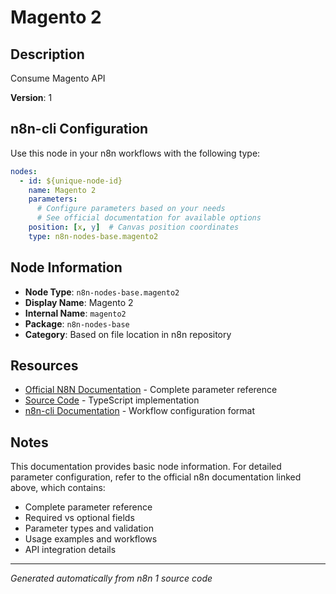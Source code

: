 # Magento 2

## Description

Consume Magento API

**Version**: 1

## n8n-cli Configuration

Use this node in your n8n workflows with the following type:

```yaml
nodes:
  - id: ${unique-node-id}
    name: Magento 2
    parameters:
      # Configure parameters based on your needs
      # See official documentation for available options
    position: [x, y]  # Canvas position coordinates
    type: n8n-nodes-base.magento2
```

## Node Information

- **Node Type**: `n8n-nodes-base.magento2`
- **Display Name**: Magento 2
- **Internal Name**: `magento2`
- **Package**: `n8n-nodes-base`
- **Category**: Based on file location in n8n repository

## Resources

- [Official N8N Documentation](https://docs.n8n.io/integrations/builtin/app-nodes/n8n-nodes-base.magento2/) - Complete parameter reference
- [Source Code](https://github.com/n8n-io/n8n/blob/master/packages/nodes-base/nodes/Magento/Magento2.node.ts) - TypeScript implementation
- [n8n-cli Documentation](https://github.com/edenreich/n8n-cli) - Workflow configuration format

## Notes

This documentation provides basic node information. For detailed parameter configuration, 
refer to the official n8n documentation linked above, which contains:

- Complete parameter reference
- Required vs optional fields
- Parameter types and validation
- Usage examples and workflows
- API integration details

---
*Generated automatically from n8n 1 source code*
